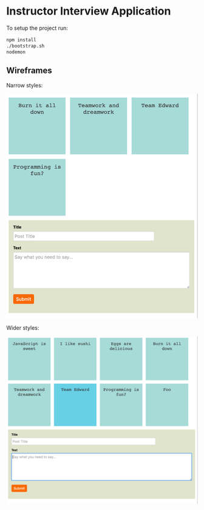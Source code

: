 # Instructor Interview Application

To setup the project run:

```
npm install
./bootstrap.sh
nodemon
```

## Wireframes

Narrow styles:

![](wireframes/style-narrow.png)

Wider styles:

![](wireframes/style-wide.png)
